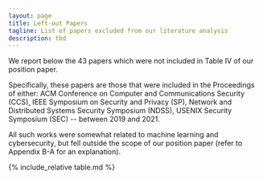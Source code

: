 ```yaml
---
layout: page
title: Left-out Papers 
tagline: List of papers excluded from our literature analysis
description: tbd
---
```


We report below the 43 papers which were not included in Table IV of our position paper. 

Specifically, these papers are those that were included in the Proceedings of either: ACM Conference on Computer and Communications Security (CCS), IEEE Symposium on Security and Privacy (SP), Network and Distributed Systems Security Symposium (NDSS), USENIX Security Symposium (SEC) -- between 2019 and 2021. 

All such works were somewhat related to machine learning and cybersecurity, but fell outside the scope of our position paper (refer to Appendix B-A for an explanation).



{% include_relative table.md %}

